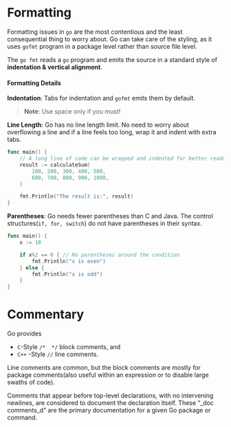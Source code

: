 # Formatting
Formatting issues in `go` are the most contentious and the least consequential thing to worry about. Go can take care of the styling, as it uses `gofmt` program in a package level rather than source file level. 

The `go fmt` reads a `go` program and emits the source in a standard style of **indentation & vertical alignment**.

#### Formatting Details
**Indentation**:
Tabs for indentation and `gofmt` emits them by default.
> **Note**: Use space only if you must!

**Line Length**:
Go has no line length limit. No need to worry about overflowing a line and if a line feels too long, wrap it and indent with extra tabs.
```go
func main() {
	// A long line of code can be wrapped and indented for better readability
	result := calculateSum(
		100, 200, 300, 400, 500, 
		600, 700, 800, 900, 1000,
	)

	fmt.Println("The result is:", result)
}
```

**Parentheses**:
Go needs fewer parentheses than C and Java. The control structures(`if, for, switch`) do not have parentheses in their syntax.
```go
func main() {
    x := 10

    if x%2 == 0 { // No parentheses around the condition
        fmt.Println("x is even")
    } else {
        fmt.Println("x is odd")
    }
}
```

# Commentary
Go provides
- `C`-Style `/*  */` block comments, and
- `C++` -Style `//` line comments.

Line comments are common, but the block comments are mostly for package comments(also useful within an expression or to disable large swaths of code).

Comments that appear before top-level declarations, with no intervening newlines, are considered to document the declaration itself. These “_doc comments_d” are the primary documentation for a given Go package or command.
